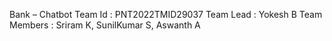 Bank – Chatbot
Team Id : PNT2022TMID29037
Team Lead : Yokesh B 
Team Members : Sriram K, SunilKumar S, Aswanth A
